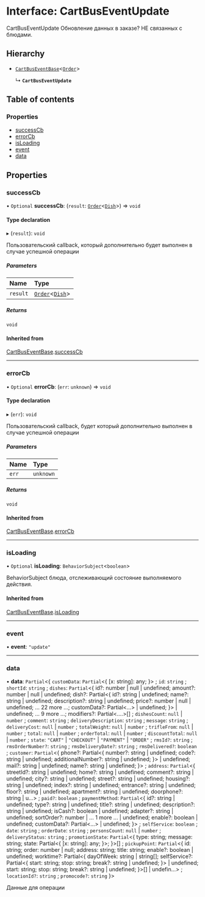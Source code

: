# Interface: CartBusEventUpdate

CartBusEventUpdate
Обновление данных в заказе? НЕ связанных с блюдами.

## Hierarchy

- [`CartBusEventBase`](CartBusEventBase.md)<[`Order`](Order.md)\>

  ↳ **`CartBusEventUpdate`**

## Table of contents

### Properties

- [successCb](CartBusEventUpdate.md#successcb)
- [errorCb](CartBusEventUpdate.md#errorcb)
- [isLoading](CartBusEventUpdate.md#isloading)
- [event](CartBusEventUpdate.md#event)
- [data](CartBusEventUpdate.md#data)

## Properties

### successCb

• `Optional` **successCb**: (`result`: [`Order`](Order.md)<[`Dish`](Dish.md)\>) => `void`

#### Type declaration

▸ (`result`): `void`

Пользовательский callback, который дополнительно будет выполнен в случае успешной операции

##### Parameters

| Name | Type |
| :------ | :------ |
| `result` | [`Order`](Order.md)<[`Dish`](Dish.md)\> |

##### Returns

`void`

#### Inherited from

[CartBusEventBase](CartBusEventBase.md).[successCb](CartBusEventBase.md#successcb)

___

### errorCb

• `Optional` **errorCb**: (`err`: `unknown`) => `void`

#### Type declaration

▸ (`err`): `void`

Пользовательский callback, будет который дополнительно  выполнен в случае успешной операции

##### Parameters

| Name | Type |
| :------ | :------ |
| `err` | `unknown` |

##### Returns

`void`

#### Inherited from

[CartBusEventBase](CartBusEventBase.md).[errorCb](CartBusEventBase.md#errorcb)

___

### isLoading

• `Optional` **isLoading**: `BehaviorSubject`<`boolean`\>

BehaviorSubject блюда, отслеживающий состояние выполняемого действия.

#### Inherited from

[CartBusEventBase](CartBusEventBase.md).[isLoading](CartBusEventBase.md#isloading)

___

### event

• **event**: ``"update"``

___

### data

• **data**: `Partial`<{ `customData`: `Partial`<{ [x: string]: any; }\> ; `id`: `string` ; `shortId`: `string` ; `dishes`: `Partial`<{ id?: number \| null \| undefined; amount?: number \| null \| undefined; dish?: Partial<{ id?: string \| undefined; name?: string \| undefined; description?: string \| undefined; price?: number \| null \| undefined; ... 22 more ...; customData?: Partial<...\> \| undefined; }\> \| undefined; ... 9 more ...; modifiers?: Partial<....\>[] ; `dishesCount`: ``null`` \| `number` ; `comment`: `string` ; `deliveryDescription`: `string` ; `message`: `string` ; `deliveryCost`: ``null`` \| `number` ; `totalWeight`: ``null`` \| `number` ; `trifleFrom`: ``null`` \| `number` ; `total`: ``null`` \| `number` ; `orderTotal`: ``null`` \| `number` ; `discountTotal`: ``null`` \| `number` ; `state`: ``"CART"`` \| ``"CHECKOUT"`` \| ``"PAYMENT"`` \| ``"ORDER"`` ; `rmsId?`: `string` ; `rmsOrderNumber?`: `string` ; `rmsDeliveryDate?`: `string` ; `rmsDelivered?`: `boolean` ; `customer`: `Partial`<{ phone?: Partial<{ number?: string \| undefined; code?: string \| undefined; additionalNumber?: string \| undefined; }\> \| undefined; mail?: string \| undefined; name?: string \| undefined; }\> ; `address`: `Partial`<{ streetId?: string \| undefined; home?: string \| undefined; comment?: string \| undefined; city?: string \| undefined; street?: string \| undefined; housing?: string \| undefined; index?: string \| undefined; entrance?: string \| undefined; floor?: string \| undefined; apartment?: string \| undefined; doorphone?: string \| u...\> ; `paid?`: `boolean` ; `paymentMethod`: `Partial`<{ id?: string \| undefined; type?: string \| undefined; title?: string \| undefined; description?: string \| undefined; isCash?: boolean \| undefined; adapter?: string \| undefined; sortOrder?: number \| ... 1 more ... \| undefined; enable?: boolean \| undefined; customData?: Partial<...\> \| undefined; }\> ; `selfService`: `boolean` ; `date`: `string` ; `orderDate`: `string` ; `personsCount`: ``null`` \| `number` ; `deliveryStatus`: `string` ; `promotionState`: `Partial`<{ type: string; message: string; state: Partial<{ [x: string]: any; }\>; }\>[] ; `pickupPoint`: `Partial`<{ id: string; order: number \| null; address: string; title: string; enable?: boolean \| undefined; worktime?: Partial<{ dayOfWeek: string \| string[]; selfService?: Partial<{ start: string; stop: string; break?: string \| undefined; }\> \| undefined; start: string; stop: string; break?: string \| undefined; }\>[] \| undefin...\> ; `locationId?`: `string` ; `promocode?`: `string`  }\>

Данные для операции
